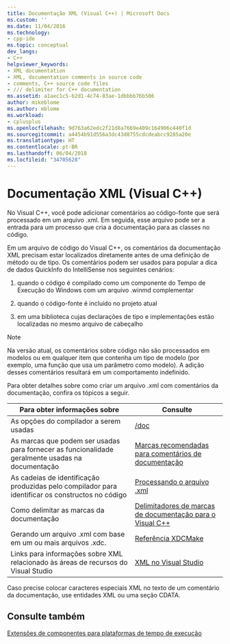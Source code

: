 ```yaml
---
title: Documentação XML (Visual C++) | Microsoft Docs
ms.custom: ''
ms.date: 11/04/2016
ms.technology:
- cpp-ide
ms.topic: conceptual
dev_langs:
- C++
helpviewer_keywords:
- XML documentation
- XML, documentation comments in source code
- comments, C++ source code files
- /// delimiter for C++ documentation
ms.assetid: a1aec1c5-b2d1-4c74-83ae-1dbbbb76b506
author: mikeblome
ms.author: mblome
ms.workload:
- cplusplus
ms.openlocfilehash: 9d763a62edc2f21d8a7669e409c164906c440f1d
ms.sourcegitcommit: a4454b91d556a3dc43d8755cdcdeabcc9285a20e
ms.translationtype: HT
ms.contentlocale: pt-BR
ms.lasthandoff: 06/04/2018
ms.locfileid: "34705628"
---
```

# <a name="xml-documentation-visual-c"></a>Documentação XML (Visual C++)
No Visual C++, você pode adicionar comentários ao código-fonte que será processado em um arquivo .xml. Em seguida, esse arquivo pode ser a entrada para um processo que cria a documentação para as classes no código.  
  
 Em um arquivo de código do Visual C++, os comentários da documentação XML precisam estar localizados diretamente antes de uma definição de método ou de tipo. Os comentários podem ser usados para popular a dica de dados QuickInfo do IntelliSense nos seguintes cenários:  
  
1.  quando o código é compilado como um componente do Tempo de Execução do Windows com um arquivo .winmd complementar  
  
2.  quando o código-fonte é incluído no projeto atual  
  
3.  em uma biblioteca cujas declarações de tipo e implementações estão localizadas no mesmo arquivo de cabeçalho  
  
> [!NOTE]
>  Na versão atual, os comentários sobre código não são processados em modelos ou em qualquer item que contenha um tipo de modelo (por exemplo, uma função que usa um parâmetro como modelo). A adição desses comentários resultará em um comportamento indefinido.  
  
 Para obter detalhes sobre como criar um arquivo .xml com comentários da documentação, confira os tópicos a seguir.  
  
|Para obter informações sobre|Consulte|  
|---------------------------|---------|  
|As opções do compilador a serem usadas|[/doc](../build/reference/doc-process-documentation-comments-c-cpp.md)|  
|As marcas que podem ser usadas para fornecer as funcionalidade geralmente usadas na documentação|[Marcas recomendadas para comentários de documentação](../ide/recommended-tags-for-documentation-comments-visual-cpp.md)|  
|As cadeias de identificação produzidas pelo compilador para identificar os constructos no código|[Processando o arquivo .xml](../ide/dot-xml-file-processing.md)|  
|Como delimitar as marcas da documentação|[Delimitadores de marcas de documentação para o Visual C++](../ide/delimiters-for-visual-cpp-documentation-tags.md)|  
|Gerando um arquivo .xml com base em um ou mais arquivos .xdc.|[Referência XDCMake](../ide/xdcmake-reference.md)|  
|Links para informações sobre XML relacionado às áreas de recursos do Visual Studio|[XML no Visual Studio](/visualstudio/xml-tools/xml-tools-in-visual-studio)|  
  
 Caso precise colocar caracteres especiais XML no texto de um comentário da documentação, use entidades XML ou uma seção CDATA.  
  
## <a name="see-also"></a>Consulte também  
 [Extensões de componentes para plataformas de tempo de execução](../windows/component-extensions-for-runtime-platforms.md)